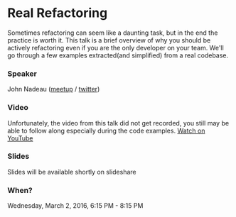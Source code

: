 # Real Refactoring

Sometimes refactoring can seem like a daunting task, but in the end the practice is worth it. This
talk is a brief overview of why you should be actively refactoring even if you are the only
developer on your team. We'll go through a few examples extracted(and simplified) from a real
codebase.

### Speaker

John Nadeau ([meetup][meetup] / [twitter][twitter])


### Video

Unfortunately, the video from this talk did not get recorded, you still may be able to follow along
especially during the code examples. [Watch on YouTube][youtube]


### Slides

Slides will be available shortly on slideshare


### When?

Wednesday, March 2, 2016, 6:15 PM - 8:15 PM

[meetup]: http://www.meetup.com/HaverhillHackers/members/133816442/
[twitter]: https://twitter.com/johnnadeau
[youtube]: https://www.youtube.com/watch?v=vHUpfA1-QKE
